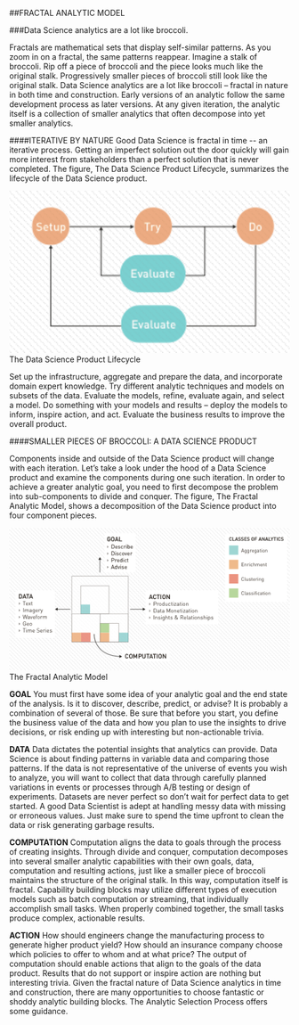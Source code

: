 ##FRACTAL ANALYTIC MODEL

###Data Science analytics are a lot like broccoli. 

Fractals are mathematical sets that display self-similar patterns. As you zoom in on a fractal, the same patterns reappear. Imagine a stalk of broccoli. Rip off a piece of broccoli and the piece looks much like the original stalk. Progressively smaller pieces of broccoli still look like the original stalk.
Data Science analytics are a lot like broccoli – fractal in nature in both time and construction. Early versions of an analytic follow the same development process as later versions. At any given iteration, the analytic itself is a collection of smaller analytics that often decompose into yet smaller analytics.

####ITERATIVE BY NATURE
Good Data Science is fractal in time -- an iterative process. Getting an imperfect solution out the door quickly will gain more interest from stakeholders than a perfect solution that is never completed. The figure, The Data Science Product Lifecycle, summarizes the lifecycle of the Data Science product. 

  <img src="figures/productLifeCycle.png" alt="productLifeCycle" style="width: 700px;"/>
The Data Science Product Lifecycle 


Set up the infrastructure, aggregate and prepare the data, and incorporate domain expert knowledge. Try different analytic techniques and models on subsets of the data. Evaluate the models, refine, evaluate again, and select a model. Do something with your models and results – deploy the models to inform, inspire action, and act. Evaluate the business results to improve the overall product.

####SMALLER PIECES OF BROCCOLI: A DATA SCIENCE PRODUCT

Components inside and outside of the Data Science product will change with each iteration. Let’s take a look under the hood of a Data Science product and examine the components during one such iteration.
In order to achieve a greater analytic goal, you need to first decompose the problem into sub-components to divide and conquer. The figure, The Fractal Analytic Model, shows a decomposition of the Data Science product into four component pieces.
 

 

  <img src="figures/fractalModel.png" alt="fractalModel" style="width: 700px;"/>
The Fractal Analytic Model

**GOAL** You must first have some idea of your analytic goal and the end state of the analysis. Is it to discover, describe, predict, or advise? It is probably a combination of several of those. Be sure that before you start, you define the business value of the data and how you plan to use the insights to drive decisions, or risk ending up with interesting but non-actionable trivia.  


**DATA** Data dictates the potential insights that analytics can provide. Data Science is about finding patterns in variable data and comparing those patterns. If the data is not representative of the universe of events you wish to analyze, you will want to collect that data through carefully planned variations in events or processes through A/B testing or design of experiments. Datasets are never perfect so don’t wait for perfect data to get started. A good Data Scientist is adept at handling messy data with missing or erroneous values. Just make sure to spend the time upfront to clean the data or risk generating garbage results.  


**COMPUTATION** Computation aligns the data to goals through the process of creating insights. Through divide and conquer, computation decomposes into several smaller analytic capabilities with their own goals, data, computation and resulting actions, just like a smaller piece of broccoli maintains the structure of the original stalk. In this way, computation itself is fractal. Capability building blocks may utilize different types of execution models such as batch computation or streaming, that individually accomplish small tasks. When properly combined together, the small tasks produce complex, actionable results.  


**ACTION** How should engineers change the manufacturing process to generate higher product yield? How should an insurance company choose which policies to offer to whom and at what price? The output of computation should enable actions that align to the goals of the data product. Results that do not support or inspire action are nothing but interesting trivia.
Given the fractal nature of Data Science analytics in time and construction, there are many opportunities to choose fantastic or shoddy analytic building blocks. The Analytic Selection Process offers some guidance.

